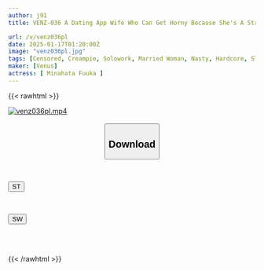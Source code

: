 ```yaml
---
author: j91
title: VENZ-036 A Dating App Wife Who Can Get Horny Because She's A Stranger, A Deep Blowjob On A Man-Smelling Unwashed Dick, A 24-Hour Masturbation Journey With A Throbbing Pussy, A Secret One-Way Sex That Her Husband Can't See, Minamihata Fuka

url: /v/venz036pl
date: 2025-01-17T01:20:00Z
image: "venz036pl.jpg"
tags: [Censored, Creampie, Solowork, Married Woman, Nasty, Hardcore, Slut, Mature Woman	]
maker: [Venus]
actress: [ Minahata Fuuka ]
---
```



{{< rawhtml >}}

<div class="video" data-videoid="yxXZ0O6mDMF1q3P">
    <a href="javascript:;">
        <img src="/v/venz036pl/venz036pl.jpg" width="WIDTH" height="HEIGHT" alt="venz036pl.mp4" loading="lazy">
    </a>
</div>

<script type="text/javascript" src="https://j91.asia/asset/on-demand-st.js"></script>

<br>
  <link rel="stylesheet" href="https://j91.asia/asset/bs5.css">
  
  <center>
  <button class="btn btn-primary" type="button" data-bs-toggle="collapse" data-bs-target=".multi-collapse" aria-expanded="false" aria-controls="multiCollapseExample1 multiCollapseExample2"><h2>Download</h2></button></center>
</p>
<div class="row">
  <div class="col">
    <div class="collapse multi-collapse" id="multiCollapseExample1">
      <div class="card card-body">
	      	      <br>
<div class="buttons">  
<p><a href="/v/venz036pl/st.html" target="_blank"><button class="btn-hover color-3"><i class="fa fa-download"></i> ST</button></a></p></div>
    </div>
  </div>
</div>
  <div class="col">
    <div class="collapse multi-collapse" id="multiCollapseExample2">
      <div class="card card-body">
	      <br>
<div class="buttons">
<p><a href="/v/venz036pl/sw.html" target="_blank"><button class="btn-hover color-2"><i class="fa fa-download"></i> SW</button></a></p></div>
<br><br>
      </div>
    </div>
  </div>
</div>

{{< /rawhtml >}}